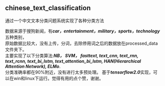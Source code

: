 ## chinese_text_classification
通过一个中文文本分类问题系统实现了各种分类方法


数据来源于搜狗新闻，有***car，entertainment，military，sports，technology***五种类别，  
原始数据比较大，没有上传，分词，去除停用词之后的数据放在processed_data文件夹下。  
主要实现了以下分类算法:***NB， SVM， fasttext,  text_cnn,  text_rnn,  text_rcnn,  text_bi_lstm,  text_attention_bi_lstm,  HAN(Hierarchical Attention Network),  ELMo***.    
分类准确率都在90%附近，没有进行太多预处理。
基于***tensorflow2.0***实现，可以在win和linux下运行。觉得有用的点个赞，谢谢。
